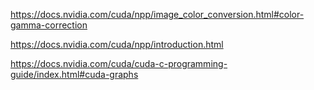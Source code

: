 https://docs.nvidia.com/cuda/npp/image_color_conversion.html#color-gamma-correction

https://docs.nvidia.com/cuda/npp/introduction.html

https://docs.nvidia.com/cuda/cuda-c-programming-guide/index.html#cuda-graphs

